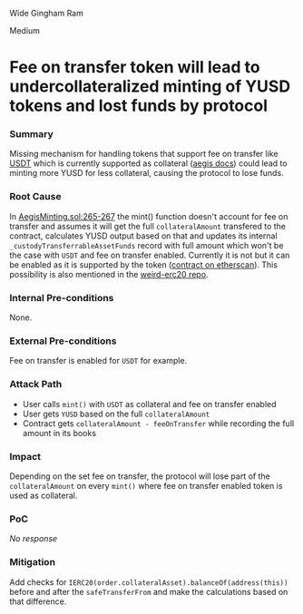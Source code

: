 Wide Gingham Ram

Medium

# Fee on transfer token will lead to undercollateralized minting of YUSD tokens and lost funds by protocol

### Summary

Missing mechanism for handling tokens that support fee on transfer like [USDT](https://etherscan.io/token/0xdac17f958d2ee523a2206206994597c13d831ec7#code#L127) which is currently supported as collateral ([aegis docs](https://docs.aegis.im/aegis-faq/how-can-i-buy-yusd)) could lead to minting more YUSD for less collateral, causing the protocol to lose funds.

### Root Cause

In [AegisMinting.sol:265-267](https://github.com/sherlock-audit/2025-04-aegis-op-grant/blob/main/aegis-contracts/contracts/AegisMinting.sol#L265-L267) the mint() function doesn't account for fee on transfer and assumes it will get the full `collateralAmount` transfered to the contract, calculates YUSD output based on that and updates its internal `_custodyTransferrableAssetFunds` record with full amount which won't be the case with `USDT` and fee on transfer enabled. Currently it is not but it can be enabled as it is supported by the token ([contract on etherscan](https://etherscan.io/token/0xdac17f958d2ee523a2206206994597c13d831ec7#code#L127)). This possibility is also mentioned in the [weird-erc20 repo](https://github.com/d-xo/weird-erc20?tab=readme-ov-file#fee-on-transfer).

### Internal Pre-conditions

None.

### External Pre-conditions

Fee on transfer is enabled for `USDT` for example.

### Attack Path

- User calls `mint()` with `USDT` as collateral and fee on transfer enabled
- User gets `YUSD` based on the full `collateralAmount`
- Contract gets `collateralAmount - feeOnTransfer` while recording the full amount in its books

### Impact

Depending on the set fee on transfer, the protocol will lose part of the `collateralAmount` on every `mint()` where fee on transfer enabled token is used as collateral.

### PoC

_No response_

### Mitigation

Add checks for `IERC20(order.collateralAsset).balanceOf(address(this))` before and after the `safeTransferFrom` and make the calculations based on that difference.